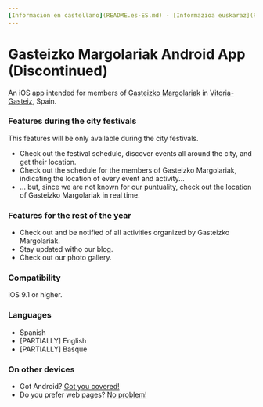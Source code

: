 ```yaml
---
[Información en castellano](README.es-ES.md) - [Informazioa euskaraz](README.es-EU.md)
---
```



# Gasteizko Margolariak Android App (Discontinued) #

An iOS app intended for members of [Gasteizko Margolariak](https://margolariak.com/) in [Vitoria-Gasteiz](http://www.vitoria-gasteiz.org/), Spain.

### Features during the city festivals ###

This features will be only available during the city festivals.

* Check out the festival schedule, discover events all around the city, and get their location.
* Check out the schedule for the members of Gasteizko Margolariak, indicating the location of every event and activity...
* ... but, since we are not known for our puntuality, check out the location of Gasteizko Margolariak in real time.


### Features for the rest of the year ###

* Check out and be notified of all activities organized by Gasteizko Margolariak.
* Stay updated witho our blog.
* Check out our photo gallery.


### Compatibility ###

iOS 9.1 or higher.


### Languages ###

* Spanish
* [PARTIALLY] English
* [PARTIALLY] Basque


### On other devices ###

* Got Android? [Got you covered!](https://github.com/GasteizkoMargolariak/GasteizkoMargolariakApp) 
* Do you prefer web pages? [No problem!](https://github.com/GasteizkoMargolariak/GasteizkoMargolariakWeb)


